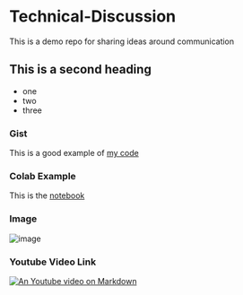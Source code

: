 # Technical-Discussion
This is a demo repo for sharing ideas around communication

## This is a second heading
* one
* two
* three

### Gist
This is a good example of [my code](https://gist.github.com/sohaibabdullah/95a0826900dd003fc9f71624ed4b7974) 

### Colab Example
This is the [notebook](https://github.com/sohaibabdullah/Technical-Discussion/blob/main/technical_docs.ipynb) 

### Image

![image](https://github.com/sohaibabdullah/Technical-Discussion/assets/37784353/42b8cd68-8450-4648-9dfc-1f6c3a245625)

### Youtube Video Link
[![An Youtube video on Markdown](https://img.youtube.com/vi/IKfsjUy76Cc/0.jpg)](https://youtu.be/IKfsjUy76Cc?si=IeNKXrPThSZIvnzZ)
